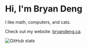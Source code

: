 # Hi, I'm Bryan Deng

I like math, computers, and cats.

Check out my website: [bryandeng.ca](https://bryandeng.ca).

![GitHub stats](https://github-readme-stats.vercel.app/api/top-langs/?username=Blackgaurd&layout=compact&langs_count=4)
